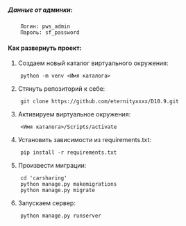 ##### Данные от админки:
```
    Логин: pws_admin
    Пароль: sf_password
```

#### Как развернуть проект:
1. Создаем новый каталог виртуального окружения:
```
    python -m venv <Имя каталога>
```
2. Стянуть репозиторий к себе:
```
    git clone https://github.com/eternityxxxx/D10.9.git
```
3. Активируем виртуальное окружения:
```
    <Имя каталога>/Scripts/activate
```
4. Установить зависимости из requirements.txt:
```
    pip install -r requirements.txt
```
5. Произвести миграции:
```
    cd 'carsharing'
    python manage.py makemigrations
    python manage.py migrate
```
6. Запускаем сервер:
```
    python manage.py runserver
```
